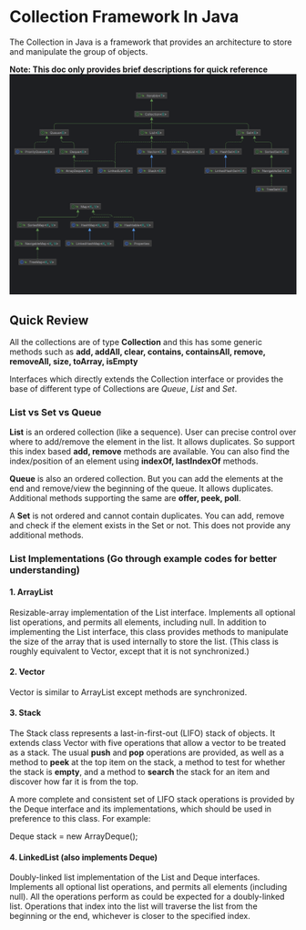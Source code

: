 # Collection Framework In Java

The Collection in Java is a framework that provides an architecture to store and manipulate the group of objects.

**Note: This doc only provides brief descriptions for quick reference**
![Collection Framework UML](../CollectionFramework/files/CollectionFramework.png "UML")

## Quick Review
All the collections are of type **Collection** and this has some generic methods such as
**add, addAll, clear, contains, containsAll, remove, removeAll, size, toArray, isEmpty**

Interfaces which directly extends the Collection interface or provides the base of different type of Collections are
*Queue*, *List* and *Set*.

### List vs Set vs Queue

**List** is an ordered collection (like a sequence). User can precise control over where to add/remove  the element
in the list. It allows duplicates. So support this index based **add, remove** methods are available.
You can also find the index/position of an element using **indexOf, lastIndexOf** methods.

**Queue** is also an ordered collection. But you can add the elements at the end and remove/view the beginning of the 
queue. It allows duplicates. Additional methods supporting the same are **offer, peek, poll**.

A **Set** is not ordered and cannot contain duplicates. You can add, remove and check if the element exists in the Set 
or not. This does not provide any additional methods.

### List Implementations (Go through example codes for better understanding)

#### 1. ArrayList
Resizable-array implementation of the List interface. Implements all optional list operations, and permits all elements,
including null. In addition to implementing the List interface, this class provides methods to manipulate the size of 
the array that is used internally to store the list. (This class is roughly equivalent to Vector, except that it is not synchronized.)

#### 2. Vector
Vector is similar to ArrayList except methods are synchronized.

#### 3. Stack
The Stack class represents a last-in-first-out (LIFO) stack of objects. It extends class Vector with five operations 
that allow a vector to be treated as a stack. The usual **push** and **pop** operations are provided, as well as a method 
to **peek** at the top item on the stack, a method to test for whether the stack is **empty**, and a method to **search** 
the stack for an item and discover how far it is from the top.

A more complete and consistent set of LIFO stack operations is provided by the Deque interface and its implementations, 
which should be used in preference to this class. For example:

Deque<Integer> stack = new ArrayDeque<Integer>();

#### 4. LinkedList (also implements **Deque**)
Doubly-linked list implementation of the List and Deque interfaces. Implements all optional list operations, and permits 
all elements (including null).
All the operations perform as could be expected for a doubly-linked list. Operations that index into the list will 
traverse the list from the beginning or the end, whichever is closer to the specified index.
